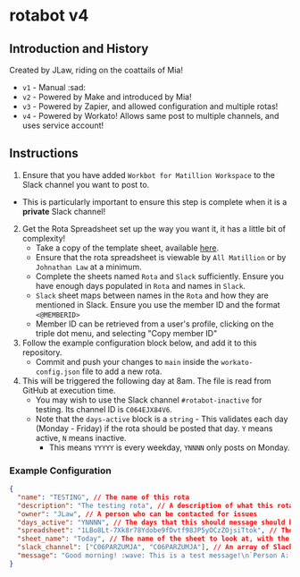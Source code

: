 # rotabot v4

## Introduction and History

Created by JLaw, riding on the coattails of Mia!

- `v1` - Manual :sad:
- `v2` - Powered by Make and introduced by Mia!
- `v3` - Powered by Zapier, and allowed configuration and multiple rotas!
- `v4` - Powered by Workato! Allows same post to multiple channels, and uses service account!

## Instructions

1. Ensure that you have added `Workbot for Matillion Workspace` to the Slack channel you want to post to.
  - This is particularly important to ensure this step is complete when it is a **private** Slack channel!
2. Get the Rota Spreadsheet set up the way you want it, it has a little bit of complexity!
   - Take a copy of the template sheet, available [here](https://docs.google.com/spreadsheets/d/1LBo8Lt-7Xk8r78Ydobe9fDvtf98JP5yOCzZOjsiTtok/edit?usp=sharing).
   - Ensure that the rota spreadsheet is viewable by `All Matillion` or by `Johnathan Law` at a minimum.
   - Complete the sheets named `Rota` and `Slack` sufficiently. Ensure you have enough days populated in `Rota` and names in `Slack`.
   - `Slack` sheet maps between names in the `Rota` and how they are mentioned in Slack. Ensure you use the member ID and the format `<@MEMBERID>`
   - Member ID can be retrieved from a user's profile, clicking on the triple dot menu, and selecting "Copy member ID"
3. Follow the example configuration block below, and add it to this repository.
   - Commit and push your changes to `main` inside the `workato-config.json` file to add a new rota.
4. This will be triggered the following day at 8am. The file is read from GitHub at execution time.
   - You may wish to use the Slack channel `#rotabot-inactive` for testing. Its channel ID is `C064EJX84V6`.
   - Note that the `days-active` block is a `string` - This validates each day (Monday - Friday) if the rota should be posted that day. `Y` means active, `N` means inactive.
     - This means `YYYYY` is every weekday, `YNNNN` only posts on Monday.

### Example Configuration

```json
{
  "name": "TESTING", // The name of this rota
  "description": "The testing rota", // A description of what this rota is for
  "owner": "JLaw", // A person who can be contacted for issues
  "days_active": "YNNNN", // The days that this should message should be sent. Note that the first entry is Monday, and it is index 0.
  "spreadsheet": "1LBo8Lt-7Xk8r78Ydobe9fDvtf98JP5yOCzZOjsiTtok", // The spreadsheet to look at, the value between 'spreadsheets/d/' and '/edit#gid='
  "sheet_name": "Today", // The name of the sheet to look at, with the typical answer if using the template it will be "Today"
  "slack_channel": ["C06PARZUMJA", "C06PARZUMJA"], // An array of Slack channel(s) to send the message to, you must provide the channel ID and not the name!
  "message": "Good morning! :wave: This is a test message!\n`Person A:` <<col_B>>\n`Person B:` <<col_C>>\n`Person C:` <<col_D>>\n`Person D:` <<col_E>>\n`Person E:` <<col_F>>\n`Person F:` <<col_G>>\n`Person G:` <<col_H>>\n`Person H:` <<col_I>>\n\nUpdate rota <https://docs.google.com/spreadsheets/d/1LBo8Lt-7Xk8r78Ydobe9fDvtf98JP5yOCzZOjsiTtok/edit?usp=sharing|here>. " // The message to send, see https://help.zapier.com/hc/en-us/articles/8496025607181
}
```

